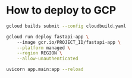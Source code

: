# How to deploy to GCP

```bash
gcloud builds submit --config cloudbuild.yaml
```
```bash
gcloud run deploy fastapi-app \                     
    --image gcr.io/PROJECT_ID/fastapi-app \
    --platform managed \
    --region REGION \
    --allow-unauthenticated
```


```bash
uvicorn app.main:app --reload
```